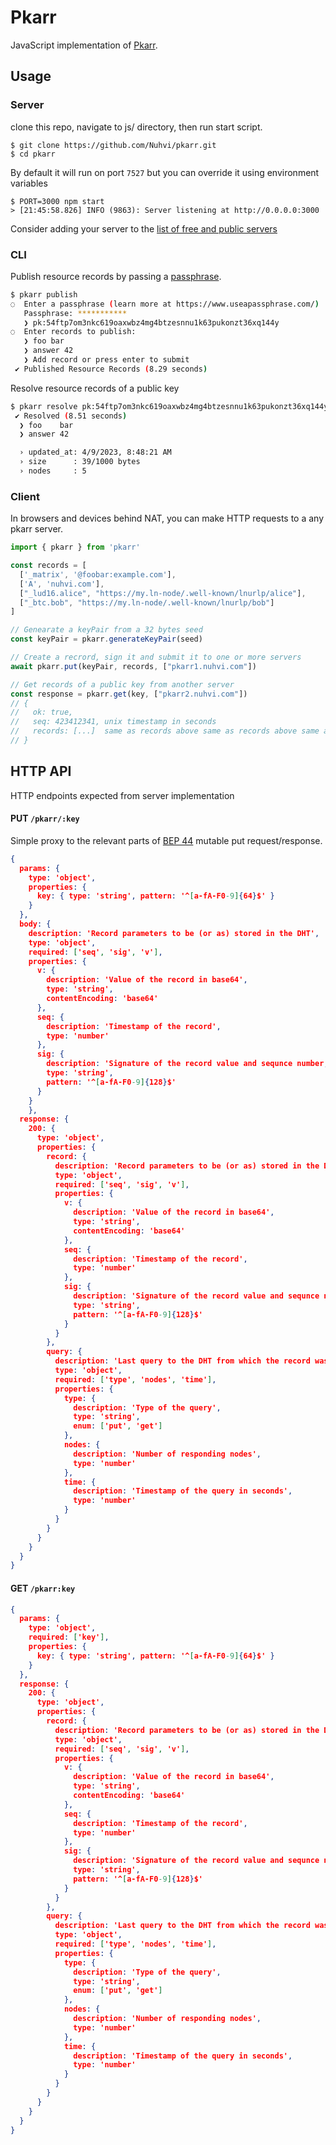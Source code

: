 # Pkarr

JavaScript implementation of [Pkarr](https://github.com/nuhvi/pkarr).

## Usage

### Server

clone this repo, navigate to js/ directory, then run start script.

```
$ git clone https://github.com/Nuhvi/pkarr.git
$ cd pkarr
```

By default it will run on port `7527` but you can override it using environment variables

```
$ PORT=3000 npm start
> [21:45:58.826] INFO (9863): Server listening at http://0.0.0.0:3000
```

Consider adding your server to the [list of free and public servers](../servers.txt)

### CLI 

Publish resource records by passing a [passphrase](https://www.useapassphrase.com/).

```bash
$ pkarr publish
◌  Enter a passphrase (learn more at https://www.useapassphrase.com/)
   Passphrase: ***********
   ❯ pk:54ftp7om3nkc619oaxwbz4mg4btzesnnu1k63pukonzt36xq144y
◌  Enter records to publish:
   ❯ foo bar
   ❯ answer 42
   ❯ Add record or press enter to submit
 ✔ Published Resource Records (8.29 seconds)
```

Resolve resource records of a public key
```bash
$ pkarr resolve pk:54ftp7om3nkc619oaxwbz4mg4btzesnnu1k63pukonzt36xq144y
 ✔ Resolved (8.51 seconds)
  ❯ foo    bar
  ❯ answer 42

  › updated_at: 4/9/2023, 8:48:21 AM
  › size      : 39/1000 bytes
  › nodes     : 5
```

### Client 

In browsers and devices behind NAT, you can make HTTP requests to a any pkarr server.

```js
import { pkarr } from 'pkarr'

const records = [
  ['_matrix', '@foobar:example.com'],
  ['A', 'nuhvi.com'],
  ["_lud16.alice", "https://my.ln-node/.well-known/lnurlp/alice"],
  ["_btc.bob", "https://my.ln-node/.well-known/lnurlp/bob"]
]

// Genearate a keyPair from a 32 bytes seed
const keyPair = pkarr.generateKeyPair(seed)

// Create a recrord, sign it and submit it to one or more servers
await pkarr.put(keyPair, records, ["pkarr1.nuhvi.com"])

// Get records of a public key from another server
const response = pkarr.get(key, ["pkarr2.nuhvi.com"])
// { 
//   ok: true, 
//   seq: 423412341, unix timestamp in seconds
//   records: [...]  same as records above same as records above same as records above same as records above
// }
```

## HTTP API

HTTP endpoints expected from server implementation

#### PUT `/pkarr/:key`

Simple proxy to the relevant parts of [BEP 44](https://www.bittorrent.org/beps/bep_0044.html) mutable put request/response.

```json
{
  params: {
    type: 'object',
    properties: {
      key: { type: 'string', pattern: '^[a-fA-F0-9]{64}$' }
    }
  },
  body: {
    description: 'Record parameters to be (or as) stored in the DHT',
    type: 'object',
    required: ['seq', 'sig', 'v'],
    properties: {
      v: {
        description: 'Value of the record in base64',
        type: 'string',
        contentEncoding: 'base64'
      },
      seq: {
        description: 'Timestamp of the record',
        type: 'number'
      },
      sig: {
        description: 'Signature of the record value and sequnce number, in hex encoding',
        type: 'string',
        pattern: '^[a-fA-F0-9]{128}$'
      }
    }
    },
  response: {
    200: {
      type: 'object',
      properties: {
        record: {
          description: 'Record parameters to be (or as) stored in the DHT',
          type: 'object',
          required: ['seq', 'sig', 'v'],
          properties: {
            v: {
              description: 'Value of the record in base64',
              type: 'string',
              contentEncoding: 'base64'
            },
            seq: {
              description: 'Timestamp of the record',
              type: 'number'
            },
            sig: {
              description: 'Signature of the record value and sequnce number, in hex encoding',
              type: 'string',
              pattern: '^[a-fA-F0-9]{128}$'
            }
          }
        },
        query: {
          description: 'Last query to the DHT from which the record was retrieved or stored',
          type: 'object',
          required: ['type', 'nodes', 'time'],
          properties: {
            type: {
              description: 'Type of the query',
              type: 'string',
              enum: ['put', 'get']
            },
            nodes: {
              description: 'Number of responding nodes',
              type: 'number'
            },
            time: {
              description: 'Timestamp of the query in seconds',
              type: 'number'
            }
          }
        }
      }
    }
  }
}
```

#### GET `/pkarr:key`

```json
{
  params: {
    type: 'object',
    required: ['key'],
    properties: {
      key: { type: 'string', pattern: '^[a-fA-F0-9]{64}$' }
    }
  },
  response: {
    200: {
      type: 'object',
      properties: {
        record: {
          description: 'Record parameters to be (or as) stored in the DHT',
          type: 'object',
          required: ['seq', 'sig', 'v'],
          properties: {
            v: {
              description: 'Value of the record in base64',
              type: 'string',
              contentEncoding: 'base64'
            },
            seq: {
              description: 'Timestamp of the record',
              type: 'number'
            },
            sig: {
              description: 'Signature of the record value and sequnce number, in hex encoding',
              type: 'string',
              pattern: '^[a-fA-F0-9]{128}$'
            }
          }
        },
        query: {
          description: 'Last query to the DHT from which the record was retrieved or stored',
          type: 'object',
          required: ['type', 'nodes', 'time'],
          properties: {
            type: {
              description: 'Type of the query',
              type: 'string',
              enum: ['put', 'get']
            },
            nodes: {
              description: 'Number of responding nodes',
              type: 'number'
            },
            time: {
              description: 'Timestamp of the query in seconds',
              type: 'number'
            }
          }
        }
      }
    }
  }
}
```
